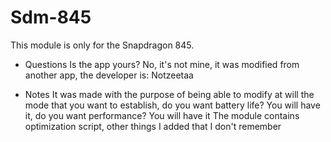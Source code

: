 # Sdm-845
This module is only for the Snapdragon 845.
- Questions
Is the app yours?
No, it's not mine, it was modified from another app, the developer is: Notzeetaa

- Notes
It was made with the purpose of being able to modify at will the mode that you want to establish, do you want battery life? You will have it, do you want performance? You will have it
The module contains optimization script, other things I added that I don't remember  

